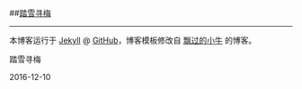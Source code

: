 ##[踏雪寻梅](hmbd.github.io)

---

本博客运行于 [Jekyll](http://jekyllrb.com) @ [GitHub](http://github.com/hmbd/hmbd.github.io)，博客模板修改自 [飘过的小牛](http://github.thinkingbar.com/) 的博客。

踏雪寻梅

2016-12-10
